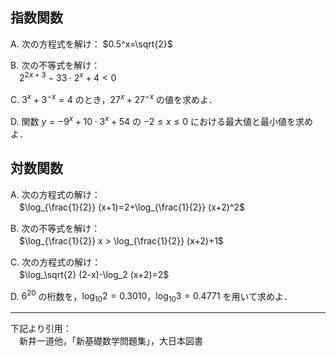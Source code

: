 
<!-- > pandoc 05-10adv.md --mathjax -c ../css/mathjax.css --include-in-header=in-header.txt --include-before-body=before-body.txt --include-after-body=after-body.txt -s -o 05-10adv.html -->

## 指数関数

A. 次の方程式を解け： $0.5^x=\sqrt{2}$

B. 次の不等式を解け：  
　$2^{2x+3}-33\cdot 2^x+4<0$

C. $3^x+3^{-x}=4$ のとき，$27^x+27^{-x}$ の値を求めよ．

D. 関数 $y=-9^x+10\cdot 3^x+54$ の $-2\leq x \leq 0$ における最大値と最小値を求めよ．

## 対数関数

A. 次の方程式の解け：  
　$\log_{\frac{1}{2}} (x+1)=2+\log_{\frac{1}{2}} (x+2)^2$

B. 次の不等式を解け：  
　$\log_{\frac{1}{2}} x > \log_{\frac{1}{2}} (x+2)+1$

C. 次の方程式の解け：  
　$\log_\sqrt{2} (2-x)-\log_2 (x+2)=2$

D. $6^{20}$ の桁数を，$\log_{10}2=0.3010$，$\log_{10}3=0.4771$ を用いて求めよ．

---

下記より引用：  
　新井一道他，「新基礎数学問題集」，大日本図書
